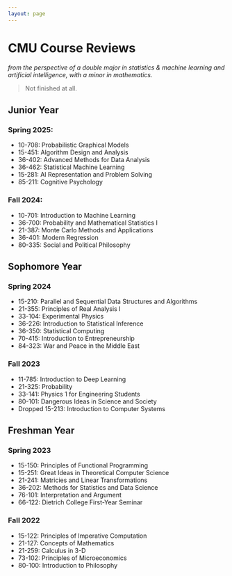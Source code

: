 ```yaml
---
layout: page
---
```


# CMU Course Reviews

*from the perspective of a double major in statistics & machine learning and artificial intelligence, with a minor in mathematics.*

> Not finished at all.

## Junior Year

### Spring 2025:

* 10-708: Probabilistic Graphical Models
* 15-451: Algorithm Design and Analysis
* 36-402: Advanced Methods for Data Analysis
* 36-462: Statistical Machine Learning
* 15-281: AI Representation and Problem Solving
* 85-211: Cognitive Psychology

### Fall 2024:

* 10-701: Introduction to Machine Learning
* 36-700: Probability and Mathematical Statistics I
* 21-387: Monte Carlo Methods and Applications
* 36-401: Modern Regression
* 80-335: Social and Political Philosophy

## Sophomore Year

### Spring 2024

* 15-210: Parallel and Sequential Data Structures and Algorithms
* 21-355: Principles of Real Analysis I
* 33-104: Experimental Physics
* 36-226: Introduction to Statistical Inference
* 36-350: Statistical Computing
* 70-415: Introduction to Entrepreneurship
* 84-323: War and Peace in the Middle East

### Fall 2023

* 11-785: Introduction to Deep Learning
* 21-325: Probability
* 33-141: Physics 1 for Engineering Students
* 80-101: Dangerous Ideas in Science and Society
* Dropped 15-213: Introduction to Computer Systems

## Freshman Year

### Spring 2023

* 15-150: Principles of Functional Programming
* 15-251: Great Ideas in Theoretical Computer Science
* 21-241: Matricies and Linear Transformations
* 36-202: Methods for Statistics and Data Science
* 76-101: Interpretation and Argument
* 66-122: Dietrich College First-Year Seminar

### Fall 2022

* 15-122: Principles of Imperative Computation
* 21-127: Concepts of Mathematics
* 21-259: Calculus in 3-D
* 73-102: Principles of Microeconomics
* 80-100: Introduction to Philosophy


